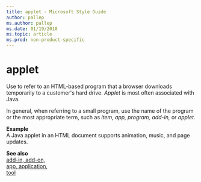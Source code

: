 ```yaml
---
title: applet - Microsoft Style Guide
author: pallep
ms.author: pallep
ms.date: 01/19/2018
ms.topic: article
ms.prod: non-product-specific
---
```


# applet

Use to refer to an HTML-based program that a browser downloads temporarily to a customer's hard drive. *Applet* is most often associated with Java.

In general, when referring to a small program, use the name of the program or the most appropriate term, such as *item, app, program, add-in,* or *applet.*

**Example**  
A Java applet in an HTML document supports animation, music, and page updates.

**See also** <br />[add-in, add-on](~/a-z-word-list-term-collections/a/add-in-add-on.md),<br />[app, application](~/a-z-word-list-term-collections/a/app-application.md), <br />[tool](~/a-z-word-list-term-collections/t/tool.md)
